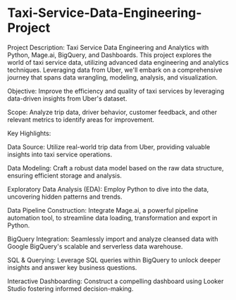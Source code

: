 # Taxi-Service-Data-Engineering-Project

Project Description: Taxi Service Data Engineering and Analytics with Python, Mage.ai, BigQuery, and Dashboards.
This project explores the world of taxi service data, utilizing advanced data engineering and analytics techniques. Leveraging data from Uber, we'll embark on a comprehensive journey that spans data wrangling, modeling, analysis, and visualization.

Objective: Improve the efficiency and quality of taxi services by leveraging data-driven insights from Uber's dataset. 

Scope: Analyze trip data, driver behavior, customer feedback, and other relevant metrics to identify areas for improvement.

Key Highlights:

Data Source: Utilize real-world trip data from Uber, providing valuable insights into taxi service operations.

Data Modeling: Craft a robust data model based on the raw data structure, ensuring efficient storage and analysis.

Exploratory Data Analysis (EDA): Employ Python to dive into the data, uncovering hidden patterns and trends.

Data Pipeline Construction: Integrate Mage.ai, a powerful pipeline automation tool, to streamline data loading, transformation and export in Python.

BigQuery Integration: Seamlessly import and analyze cleansed data with Google BigQuery's scalable and serverless data warehouse.

SQL & Querying: Leverage SQL queries within BigQuery to unlock deeper insights and answer key business questions.

Interactive Dashboarding: Construct a compelling dashboard using Looker Studio fostering informed decision-making.
